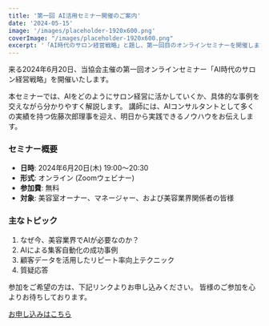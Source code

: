 ```yaml
---
title: '第一回 AI活用セミナー開催のご案内'
date: '2024-05-15'
image: '/images/placeholder-1920x600.png'
coverImage: "/images/placeholder-1920x600.png"
excerpt: '「AI時代のサロン経営戦略」と題し、第一回目のオンラインセミナーを開催します。参加費は無料です。'
---
```


来る2024年6月20日、当協会主催の第一回オンラインセミナー「AI時代のサロン経営戦略」を開催いたします。

本セミナーでは、AIをどのようにサロン経営に活かしていくか、具体的な事例を交えながら分かりやすく解説します。
講師には、AIコンサルタントとして多くの実績を持つ佐藤次郎理事を迎え、明日から実践できるノウハウをお伝えします。

### セミナー概要
- **日時**: 2024年6月20日(木) 19:00〜20:30
- **形式**: オンライン (Zoomウェビナー)
- **参加費**: 無料
- **対象**: 美容室オーナー、マネージャー、および美容業界関係者の皆様

### 主なトピック
1. なぜ今、美容業界でAIが必要なのか？
2. AIによる集客自動化の成功事例
3. 顧客データを活用したリピート率向上テクニック
4. 質疑応答

参加をご希望の方は、下記リンクよりお申し込みください。
皆様のご参加を心よりお待ちしております。

[お申し込みはこちら](#) <!-- ダミーリンク --> 